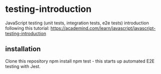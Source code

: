 # testing-introduction
JavaScript testing (unit tests, integration tests, e2e tests) introduction following this tutorial: https://academind.com/learn/javascript/javascript-testing-introduction

## installation 
Clone this repository
npm install
npm test - this starts up automated E2E testing with Jest.

